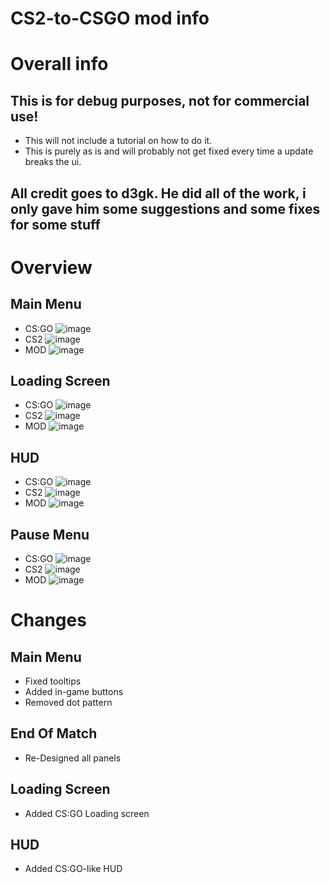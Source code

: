 # CS2-to-CSGO mod info

# Overall info

## This is for debug purposes, not for commercial use!

- This will not include a tutorial on how to do it.
- This is purely as is and will probably not get fixed every time a update breaks the ui.

## All credit goes to d3gk. He did all of the work, i only gave him some suggestions and some fixes for some stuff


# Overview

## Main Menu

- CS:GO
![image](gh/images/go_mainmenu.png)
- CS2
![image](gh/images/cs2_mainmenu.png)
- MOD
![image](gh/images/mod_mainmenu.png)

## Loading Screen

- CS:GO
![image](gh/images/go_loadingscreen.png)
- CS2
![image](gh/images/cs2_loadingscreen.png)
- MOD
![image](gh/images/mod_loadingscreen.png)

## HUD

- CS:GO
![image](gh/images/go_hud.png)
- CS2
![image](gh/images/cs2_hud.png)
- MOD
![image](gh/images/mod_hud.png)

## Pause Menu

- CS:GO
![image](gh/images/go_pausemenu.png)
- CS2
![image](gh/images/cs2_pausemenu.png)
- MOD
![image](gh/images/mod_pausemenu.png)

# Changes

## Main Menu

- Fixed tooltips
- Added in-game buttons
- Removed dot pattern

## End Of Match

- Re-Designed all panels

## Loading Screen

- Added CS:GO Loading screen


## HUD

- Added CS:GO-like HUD
